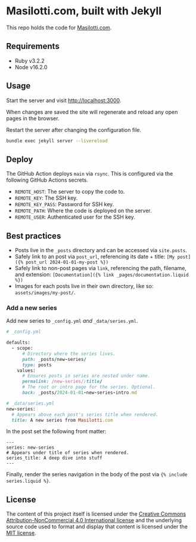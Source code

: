 # Masilotti.com, built with Jekyll

This repo holds the code for [Masilotti.com](https://masilotti.com).

## Requirements

* Ruby v3.2.2
* Node v16.2.0

## Usage

Start the server and visit [http://localhost:3000](http://localhost:3000).

When changes are saved the site will regenerate and reload any open pages in the browser.

Restart the server after changing the configuration file.

```bash
bundle exec jekyll server --livereload
```

## Deploy

The GitHub Action deploys `main` via `rsync`. This is configured via the following GitHub Actions secrets.

* `REMOTE_HOST`: The server to copy the code to.
* `REMOTE_KEY`: The SSH key.
* `REMOTE_KEY_PASS`: Password for SSH key.
* `REMOTE_PATH`: Where the code is deployed on the server.
* `REMOTE_USER`: Authenticated user for the SSH key.

## Best practices

* Posts live in the `_posts` directory and can be accessed via `site.posts`.
* Safely link to an post via `post_url`, referencing its date + title: `[My post]({% post_url 2024-01-01-my-post %})`
* Safely link to non-post pages via `link`, referencing the path, filename, and extension: `[Documentation]({% link _pages/documentation.liquid %})`
* Images for each posts live in their own directory, like so: `assets/images/my-post/`.

### Add a new series

Add new series to `_config.yml` _and_ `_data/series.yml`.

```ruby
# _config.yml

defaults:
  - scope:
      # Directory where the series lives.
      path: _posts/new-series/
      type: posts
    values:
      # Ensures posts in series are nested under name.
      permalink: /new-series/:title/
      # The root or intro page for the series. Optional.
      back: _posts/2024-01-01-new-series-intro.md
```

```ruby
# _data/series.yml
new-series:
  # Appears above each post's series title when rendered.
  title: A new series from Masilotti.com
```

In the post set the following front matter:
```
---
series: new-series
# Appears under title of series when rendered.
series_title: A deep dive into stuff
---
```

Finally, render the series navigation in the body of the post via `{% include series.liquid %}`.

## License

The content of this project itself is licensed under the [Creative Commons Attribution-NonCommercial 4.0 International license](https://creativecommons.org/licenses/by-nc/4.0/) and the underlying source code used to format and display that content is licensed under the [MIT license](LICENSE.md).

